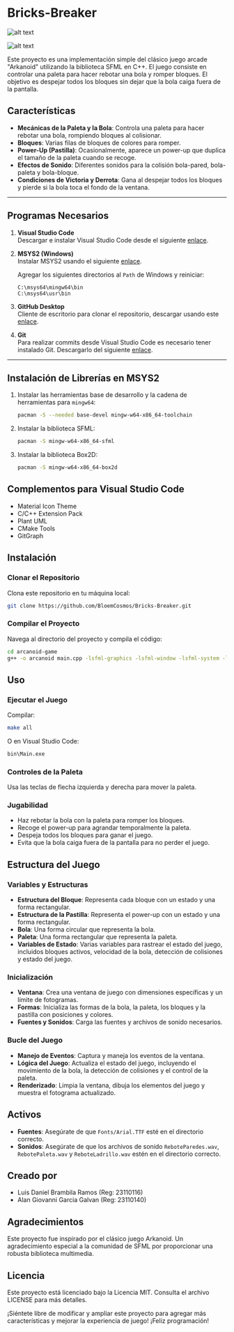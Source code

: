 # Bricks-Breaker
![alt text](images/H2x1_WiiUDS_BrickBreaker_image1600w.jpg)

![alt text](images/Captura_de_pantalla_2024-12-12_194806.jpg)

Este proyecto es una implementación simple del clásico juego arcade "Arkanoid" utilizando la biblioteca SFML en C++. El juego consiste en controlar una paleta para hacer rebotar una bola y romper bloques. El objetivo es despejar todos los bloques sin dejar que la bola caiga fuera de la pantalla.

## Características

- **Mecánicas de la Paleta y la Bola**: Controla una paleta para hacer rebotar una bola, rompiendo bloques al colisionar.
- **Bloques**: Varias filas de bloques de colores para romper.
- **Power-Up (Pastilla)**: Ocasionalmente, aparece un power-up que duplica el tamaño de la paleta cuando se recoge.
- **Efectos de Sonido**: Diferentes sonidos para la colisión bola-pared, bola-paleta y bola-bloque.
- **Condiciones de Victoria y Derrota**: Gana al despejar todos los bloques y pierde si la bola toca el fondo de la ventana.

---

## Programas Necesarios

1. **Visual Studio Code**  
    Descargar e instalar Visual Studio Code desde el siguiente [enlace](https://code.visualstudio.com).

2. **MSYS2 (Windows)**  
    Instalar MSYS2 usando el siguiente [enlace](https://www.msys2.org).  

    Agregar los siguientes directorios al `Path` de Windows y reiniciar:
    ```
    C:\msys64\mingw64\bin
    C:\msys64\usr\bin
    ```

3. **GitHub Desktop**  
    Cliente de escritorio para clonar el repositorio, descargar usando este [enlace](https://desktop.github.com).

4. **Git**  
    Para realizar commits desde Visual Studio Code es necesario tener instalado Git. Descargarlo del siguiente [enlace](https://git-scm.com).

---

## Instalación de Librerías en MSYS2

1. Instalar las herramientas base de desarrollo y la cadena de herramientas para `mingw64`:
    ```bash
    pacman -S --needed base-devel mingw-w64-x86_64-toolchain
    ```

2. Instalar la biblioteca SFML:
    ```bash
    pacman -S mingw-w64-x86_64-sfml
    ```

3. Instalar la biblioteca Box2D:
    ```bash
    pacman -S mingw-w64-x86_64-box2d
    ```

## Complementos para Visual Studio Code

- Material Icon Theme
- C/C++ Extension Pack
- Plant UML
- CMake Tools
- GitGraph

## Instalación

### Clonar el Repositorio

Clona este repositorio en tu máquina local:
```bash
git clone https://github.com/BloemCosmos/Bricks-Breaker.git
```

### Compilar el Proyecto

Navega al directorio del proyecto y compila el código:
```bash
cd arcanoid-game
g++ -o arcanoid main.cpp -lsfml-graphics -lsfml-window -lsfml-system -lsfml-audio
```

## Uso

### Ejecutar el Juego

Compilar:
```bash
make all
```

O en Visual Studio Code:
```bash
bin\Main.exe
```

### Controles de la Paleta

Usa las teclas de flecha izquierda y derecha para mover la paleta.

### Jugabilidad

- Haz rebotar la bola con la paleta para romper los bloques.
- Recoge el power-up para agrandar temporalmente la paleta.
- Despeja todos los bloques para ganar el juego.
- Evita que la bola caiga fuera de la pantalla para no perder el juego.

## Estructura del Juego

### Variables y Estructuras

- **Estructura del Bloque**: Representa cada bloque con un estado y una forma rectangular.
- **Estructura de la Pastilla**: Representa el power-up con un estado y una forma rectangular.
- **Bola**: Una forma circular que representa la bola.
- **Paleta**: Una forma rectangular que representa la paleta.
- **Variables de Estado**: Varias variables para rastrear el estado del juego, incluidos bloques activos, velocidad de la bola, detección de colisiones y estado del juego.

### Inicialización

- **Ventana**: Crea una ventana de juego con dimensiones específicas y un límite de fotogramas.
- **Formas**: Inicializa las formas de la bola, la paleta, los bloques y la pastilla con posiciones y colores.
- **Fuentes y Sonidos**: Carga las fuentes y archivos de sonido necesarios.

### Bucle del Juego

- **Manejo de Eventos**: Captura y maneja los eventos de la ventana.
- **Lógica del Juego**: Actualiza el estado del juego, incluyendo el movimiento de la bola, la detección de colisiones y el control de la paleta.
- **Renderizado**: Limpia la ventana, dibuja los elementos del juego y muestra el fotograma actualizado.

## Activos

- **Fuentes**: Asegúrate de que `Fonts/Arial.TTF` esté en el directorio correcto.
- **Sonidos**: Asegúrate de que los archivos de sonido `ReboteParedes.wav`, `RebotePaleta.wav` y `ReboteLadrillo.wav` estén en el directorio correcto.

## Creado por

- Luis Daniel Brambila Ramos (Reg: 23110116)
- Alan Giovanni Garcia Galvan (Reg: 23110140)

## Agradecimientos

Este proyecto fue inspirado por el clásico juego Arkanoid. Un agradecimiento especial a la comunidad de SFML por proporcionar una robusta biblioteca multimedia.

## Licencia

Este proyecto está licenciado bajo la Licencia MIT. Consulta el archivo LICENSE para más detalles.

¡Siéntete libre de modificar y ampliar este proyecto para agregar más características y mejorar la experiencia de juego! ¡Feliz programación!
